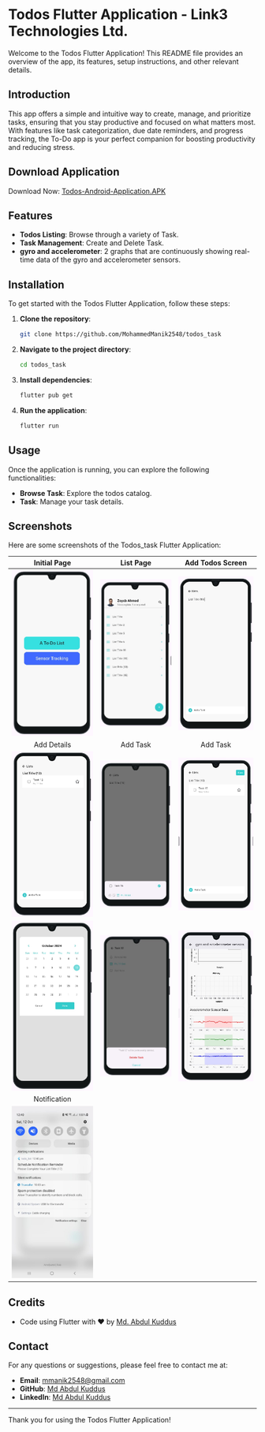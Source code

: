 # Todos Flutter Application - Link3 Technologies Ltd.


Welcome to the Todos Flutter Application! This README file provides an overview of the app, its features, setup instructions, and other relevant details.

## Introduction

This app offers a simple and intuitive way to create, manage, and prioritize tasks, ensuring that you stay productive and focused on what matters most. With features like task categorization, due date reminders, and progress tracking, the To-Do app is your perfect companion for boosting productivity and reducing stress.
## Download Application

Download Now: [Todos-Android-Application.APK](https://drive.google.com/file/d/1VjrUr8IOg3iio0lQRv7cBLyxgNKfpiec/view?usp=sharing)

## Features

- **Todos Listing**: Browse through a variety of Task.
- **Task Management**: Create and Delete Task.
- **gyro and accelerometer**: 2 graphs that are continuously showing real-time data of the gyro and accelerometer sensors.

## Installation

To get started with the Todos Flutter Application, follow these steps:

1. **Clone the repository**:
   ```bash
   git clone https://github.com/MohammedManik2548/todos_task
   ```
2. **Navigate to the project directory**:
   ```bash
   cd todos_task
   ```
3. **Install dependencies**:
   ```bash
   flutter pub get
   ```
4. **Run the application**:
   ```bash
   flutter run
   ```

## Usage

Once the application is running, you can explore the following functionalities:

- **Browse Task**: Explore the todos catalog.
- **Task**: Manage your task details.


## Screenshots

Here are some screenshots of the Todos_task Flutter Application:

|                                                        Initial Page                                                        |                                                        List Page                                                        |                                                     Add Todos Screen                                                    |
|:--------------------------------------------------------------------------------------------------------------------------:|:-----------------------------------------------------------------------------------------------------------------------:|:-----------------------------------------------------------------------------------------------------------------------:|
| <img src="https://github.com/MohammedManik2548/todo_list_with_sensor/blob/master/screenshots/inital_page.png" width="250"> | <img src="https://github.com/MohammedManik2548/todo_list_with_sensor/blob/master/screenshots/list_page.png" width="250"> | <img src="https://github.com/MohammedManik2548/todo_list_with_sensor/blob/master/screenshots/add_title.png" width="250"> |
|                                                        Add Details                                                         |                                                         Add Task                                                        |                                                         Add Task                                                        |
| <img src="https://github.com/MohammedManik2548/todo_list_with_sensor/blob/master/screenshots/add_details.png" width="250"> | <img src="https://github.com/MohammedManik2548/todo_list_with_sensor/blob/master/screenshots/add_task.png" width="250"> | <img src="https://github.com/MohammedManik2548/todo_list_with_sensor/blob/master/screenshots/add_page.png" width="250"> |
|  <img src="https://github.com/MohammedManik2548/todo_list_with_sensor/blob/master/screenshots/calender.png" width="250">   |<img src="https://github.com/MohammedManik2548/todo_list_with_sensor/blob/master/screenshots/delete_page.png" width="250">|  <img src="https://github.com/MohammedManik2548/todo_list_with_sensor/blob/master/screenshots/acceler_page.png" width="250">|
|                                                        Notification                                                        |
|  <img src="https://github.com/MohammedManik2548/todo_list_with_sensor/blob/master/screenshots/notification.jpeg" width="250">  |

## Credits
- Code using Flutter with ❤️ by [Md. Abdul Kuddus](https://github.com/MohammedManik2548)

## Contact

For any questions or suggestions, please feel free to contact me at:

- **Email**: [mmanik2548@gmail.com](mailto:mmanik2548@gmail.com)
- **GitHub**: [Md Abdul Kuddus](https://github.com/MohammedManik2548)
- **LinkedIn**: [Md Abdul Kuddus](https://www.linkedin.com/in/md-abdul-kuddus-916091204/)

---

Thank you for using the Todos Flutter Application!
